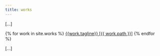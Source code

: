 ```yaml
---
title: works
---
```


[...]

{% for work in site.works %}
[{{work.tagline}} [{{ work.path }}]](/works/{{work.path}})
{% endfor %}

[...]
